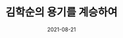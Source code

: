 ---
title: 김학순의 용기를 계승하여
subtitle:
date: 2021-08-21
author: 
summary: 우리의 눈과 귀를 활짝 열고 뜨거운 마음으로 힘껏 손잡고 소리치게 했던 김학순. 김학순 공개증언 이후 제2, 제3의 김학순이 등장했다. 김학순들은 무기력한 피해자에 머물러 있지 않았다. 같은 일을 미래세대가 겪어서는 안 된다는 결연한 의지는 다른 전시성폭력 피해자들을 돕는 ‘나비기금’이 되어 날아올랐고, 평화의 소녀상은 전시 성폭력을 알리고 여성인권의 메시지를 담은 상징물로 세계 곳곳에 굳건히 세워지고 있다.
weight: 4
image: https://wwm-r2.womenandwar.workers.dev/exhibition/ex-04/section-02/7_일본%20오사카.%20일본%20최초의%20증언집회%20사진(1).jpg
layout: special-4
bg: aa-special    
---